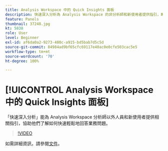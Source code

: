 ```yaml
---
title: Analysis Workspace 中的 Quick Insights 面板
description: 快速深入分析為 Analysis Workspace 的非分析師和新使用者提供指引，瞭解如何快速輕鬆回答業務問題。
feature: Panels
thumbnail: 37248.jpg
kt: 5838
role: User
level: Beginner
exl-id: af6da0a2-9273-480c-a915-bd5bab7d5c5d
source-git-commit: 84984ad9bf65cfc69117e40ac0e0cfe503cac5e5
workflow-type: tm+mt
source-wordcount: '70'
ht-degree: 100%

---
```


# [!UICONTROL Analysis Workspace 中的 Quick Insights 面板]

「快速深入分析」能為 Analysis Workspace 分析師以外人員和新使用者提供相關指引，協助他們了解如何快速輕鬆地回答業務問題。

>[!VIDEO](https://video.tv.adobe.com/v/37248/?quality=12&learn=on)

如需詳細資訊，請參閱[文件](https://experienceleague.adobe.com/docs/analytics/analyze/analysis-workspace/panels/quickinsight.html?lang=zh-Hant)。
